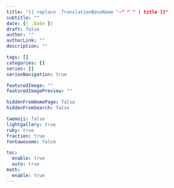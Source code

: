 ```yaml
---
title: "{{ replace .TranslationBaseName "-" " " | title }}"
subtitle: ""
date: {{ .Date }}
draft: false
author: ""
authorLink: ""
description: ""

tags: []
categories: []
series: []
seriesNavigation: true

featuredImage: ""
featuredImagePreview: ""

hiddenFromHomePage: false
hiddenFromSearch: false

twemoji: false
lightgallery: true
ruby: true
fraction: true
fontawesome: false

toc:
  enable: true
  auto: true
math:
  enable: true
---
```


<!--more-->
